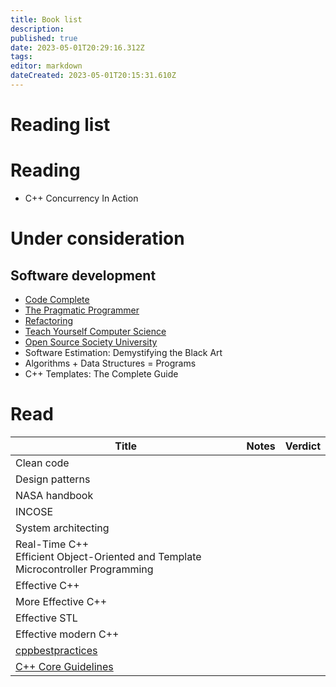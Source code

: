 ```yaml
---
title: Book list
description: 
published: true
date: 2023-05-01T20:29:16.312Z
tags: 
editor: markdown
dateCreated: 2023-05-01T20:15:31.610Z
---
```


# Reading list

# Reading

* C++ Concurrency In Action

# Under consideration

## Software development

* [Code Complete](https://www.bol.com/nl/nl/p/code-complete/1001004002107135/)
* [The Pragmatic Programmer](https://www.bol.com/nl/nl/p/the-pragmatic-programmer/9200000110185055/)
* [Refactoring](https://www.bol.com/nl/nl/p/refactoring/9200000079036040/)
* [Teach Yourself Computer Science](https://teachyourselfcs.com)
* [Open Source Society University](https://github.com/ossu/computer-science)
* Software Estimation: Demystifying the Black Art
* Algorithms + Data Structures = Programs
* C++ Templates: The Complete Guide

# Read

Title |  Notes | Verdict
--- |  --- | --- |
Clean code | | |
Design patterns | 
NASA handbook |
INCOSE |
System architecting |
Real-Time C++<br />Efficient Object-Oriented and Template Microcontroller Programming |
Effective C++ |
More Effective C++  |
Effective STL  |
Effective modern C++  |
[cppbestpractices](https://github.com/cpp-best-practices/cppbestpractices)  |
[C++ Core Guidelines](https://github.com/isocpp/CppCoreGuidelines/blob/master/CppCoreGuidelines.md) |
